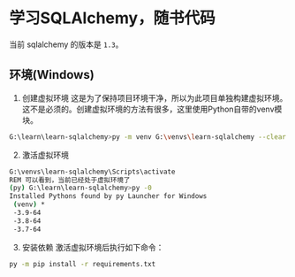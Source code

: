 # 学习SQLAlchemy，随书代码
当前 sqlalchemy 的版本是 `1.3`。

## 环境(Windows)
1. 创建虚拟环境
这是为了保持项目环境干净，所以为此项目单独构建虚拟环境。
这不是必须的。创建虚拟环境的方法有很多，这里使用Python自带的venv模块。
```sh
G:\learn\learn-sqlalchemy>py -m venv G:\venvs\learn-sqlalchemy --clear --prompt=py --symlinks   
```
2. 激活虚拟环境

```sh
G:\venvs\learn-sqlalchemy\Scripts\activate
REM 可以看到，当前已经处于虚拟环境了
(py) G:\learn\learn-sqlalchemy>py -0
Installed Pythons found by py Launcher for Windows
 (venv) *
 -3.9-64
 -3.8-64
 -3.7-64
```

3. 安装依赖
激活虚拟环境后执行如下命令：
```sh
py -m pip install -r requirements.txt
```
## 